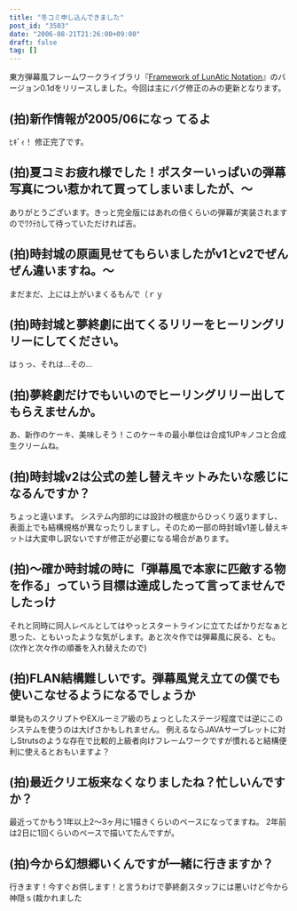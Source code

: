 ```yaml
---
title: "冬コミ申し込んできました"
post_id: "3503"
date: "2006-08-21T21:26:00+09:00"
draft: false
tag: []
---
```



東方弾幕風フレームワークライブラリ『[Framework of LunAtic Notation](/tag/flan)』のバージョン0.1dをリリースしました。今回は主にバグ修正のみの更新となります。
## (拍)新作情報が2005/06になっ てるよ
ﾋｷﾞｨ！ 修正完了です。
## (拍)夏コミお疲れ様でした！ポスターいっぱいの弾幕写真につい惹かれて買ってしまいましたが、～
ありがとうございます。きっと完全版にはあれの倍くらいの弾幕が実装されますのでﾜｸﾃｶして待っていただければ吉。
## (拍)時封城の原画見せてもらいましたがv1とv2でぜんぜん違いますね。～
まだまだ、上には上がいまくるもんで（ｒｙ
## (拍)時封城と夢終劇に出てくるリリーをヒーリングリリーにしてください。
はぅっ、それは…その…
## (拍)夢終劇だけでもいいのでヒーリングリリー出してもらえませんか。
あ、新作のケーキ、美味しそう！このケーキの最小単位は合成1UPキノコと合成生クリームね。
## (拍)時封城v2は公式の差し替えキットみたいな感じになるんですか？
ちょっと違います。 システム内部的には設計の根底からひっくり返りますし、表面上でも結構規格が異なったりしますし。そのため一部の時封城v1差し替えキットは大変申し訳ないですが修正が必要になる場合があります。
## (拍)～確か時封城の時に「弾幕風で本家に匹敵する物を作る」っていう目標は達成したって言ってませんでしたっけ
それと同時に同人レベルとしてはやっとスタートラインに立てたばかりだなぁと思った、ともいったような気がします。あと次々作では弾幕風に戻る、とも。(次作と次々作の順番を入れ替えたので)
## (拍)FLAN結構難しいです。弾幕風覚え立ての僕でも使いこなせるようになるでしょうか
単発ものスクリプトやEXルーミア級のちょっとしたステージ程度では逆にこのシステムを使うのは大げさかもしれません。 例えるならJAVAサーブレットに対しStrutsのような存在で比較的上級者向けフレームワークですが慣れると結構便利に使えるとおもいますよ？
## (拍)最近クリエ板来なくなりましたね？忙しいんですか？
最近ってかもう1年以上2～3ヶ月に1描きくらいのペースになってますね。 2年前は2日に1回くらいのペースで描いてたんですが。
## (拍)今から幻想郷いくんですが一緒に行きますか？
行きます！今すぐお供します！と言うわけで夢終劇スタッフには悪いけど今から神隠ｓ(裁かれました
